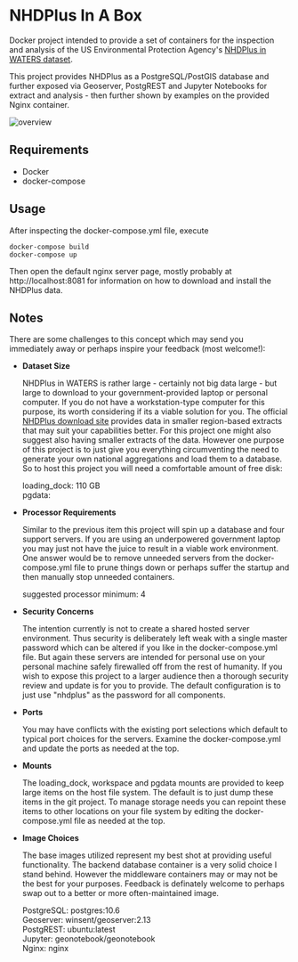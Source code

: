 # NHDPlus In A Box

Docker project intended to provide a set of containers for the inspection and analysis of the US Environmental Protection Agency's [NHDPlus in WATERS dataset](https://www.epa.gov/waterdata/nhdplus-waters).

This project provides NHDPlus as a PostgreSQL/PostGIS database and further exposed via Geoserver, PostgREST and Jupyter Notebooks for extract and analysis - then further shown by examples on the provided Nginx container.

![overview](doc/overview.png)

## Requirements

* Docker
* docker-compose

## Usage

After inspecting the docker-compose.yml file, execute

```
docker-compose build
docker-compose up
```

Then open the default nginx server page, mostly probably at http://localhost:8081 for information on how to download and install the NHDPlus data.

## Notes

There are some challenges to this concept which may send you immediately away or perhaps inspire your feedback (most welcome!):

* **Dataset Size**
   
   NHDPlus in WATERS is rather large - certainly not big data large - but large to download to your government-provided laptop or personal computer.  If you do not have a workstation-type computer for this purpose, its worth considering if its a viable solution for you.  The official [NHDPlus download site](https://www.epa.gov/waterdata/get-data#NHDPlusV2Map) provides data in smaller region-based extracts that may suit your capabilities better.  For this project one might also suggest also having smaller extracts of the data.  However one purpose of this project is to just give you everything circumventing the need to generate your own national aggregations and load them to a database.  So to host this project you will need a comfortable amount of free disk:

   
   loading_dock: 110 GB  
   pgdata: 

* **Processor Requirements**
   
   Similar to the previous item this project will spin up a database and four support servers.  If you are using an underpowered government laptop you may just not have the juice to result in a viable work environment.  One answer would be to remove unneeded servers from the docker-compose.yml file to prune things down or perhaps suffer the startup and then manually stop unneeded containers.

   
   suggested processor minimum: 4

* **Security Concerns**
   
   The intention currently is not to create a shared hosted server environment.  Thus security is deliberately left weak with a single master password which can be altered if you like in the docker-compose.yml file.  But again these servers are intended for personal use on your personal machine safely firewalled off from the rest of humanity.  If you wish to expose this project to a larger audience then a thorough security review and update is for you to provide.  The default configuration is to just use "nhdplus" as the password for all components.

* **Ports**
   
   You may have conflicts with the existing port selections which default to typical port choices for the servers.  Examine the docker-compose.yml and update the ports as needed at the top.

* **Mounts**

   The loading_dock, workspace and pgdata mounts are provided to keep large items on the host file system. The default is to just dump these items in the git project.  To manage storage needs you can repoint these items to other locations on your file system by editing the docker-compose.yml file as needed at the top.

* **Image Choices**

   The base images utilized represent my best shot at providing useful functionality.  The backend database container is a very solid choice I stand behind.  However the middleware containers may or may not be the best for your purposes.  Feedback is definately welcome to perhaps swap out to a better or more often-maintained image.
   

   PostgreSQL: postgres:10.6  
   Geoserver:  winsent/geoserver:2.13  
   PostgREST:  ubuntu:latest  
   Jupyter:    geonotebook/geonotebook  
   Nginx:      nginx  
  
